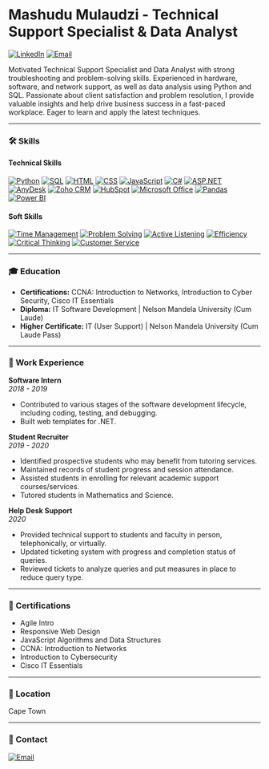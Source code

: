 # Mashudu Mulaudzi - Technical Support Specialist & Data Analyst

[![LinkedIn](https://img.shields.io/badge/LinkedIn-0077B5?style=for-the-badge&logo=linkedin&logoColor=white)](https://www.linkedin.com/in/www.linkedin.com/in/mashudu-k-mulaudzi)
[![Email](https://img.shields.io/badge/Email-D14836?style=for-the-badge&logo=gmail&logoColor=white)](mailto:mashudukmulaudzi@gmail.com)

Motivated Technical Support Specialist and Data Analyst with strong troubleshooting and problem-solving skills. Experienced in hardware, software, and network support, as well as data analysis using Python and SQL. Passionate about client satisfaction and problem resolution, I provide valuable insights and help drive business success in a fast-paced workplace. Eager to learn and apply the latest techniques.

---

### 🛠️ Skills

#### Technical Skills

[![Python](https://img.shields.io/badge/Python-3776AB?style=for-the-badge&logo=python&logoColor=white)]()
[![SQL](https://img.shields.io/badge/SQL-CC2927?style=for-the-badge&logo=mysql&logoColor=white)]()
[![HTML](https://img.shields.io/badge/HTML5-E34F26?style=for-the-badge&logo=html5&logoColor=white)]()
[![CSS](https://img.shields.io/badge/CSS3-1572B6?style=for-the-badge&logo=css3&logoColor=white)]()
[![JavaScript](https://img.shields.io/badge/JavaScript-F7DF1E?style=for-the-badge&logo=javascript&logoColor=black)]()
[![C#](https://img.shields.io/badge/C%23-239120?style=for-the-badge&logo=c-sharp&logoColor=white)]()
[![ASP.NET](https://img.shields.io/badge/ASP.NET-512BD4?style=for-the-badge&logo=dotnet&logoColor=white)]()
[![AnyDesk](https://img.shields.io/badge/AnyDesk-DC2727?style=for-the-badge&logo=anydesk&logoColor=white)]()
[![Zoho CRM](https://img.shields.io/badge/Zoho_CRM-4385F4?style=for-the-badge&logo=zoho&logoColor=white)]()
[![HubSpot](https://img.shields.io/badge/HubSpot-FF7A59?style=for-the-badge&logo=hubspot&logoColor=white)]()
[![Microsoft Office](https://img.shields.io/badge/Microsoft_Office-D83B01?style=for-the-badge&logo=microsoft-office&logoColor=white)]()
[![Pandas](https://img.shields.io/badge/Pandas-150458?style=for-the-badge&logo=pandas&logoColor=white)]()
[![Power BI](https://img.shields.io/badge/Power_BI-F2C811?style=for-the-badge&logo=powerbi&logoColor=black)]()

#### Soft Skills

[![Time Management](https://img.shields.io/badge/Time%20Management-4285F4?style=for-the-badge)]()
[![Problem Solving](https://img.shields.io/badge/Problem%20Solving-4285F4?style=for-the-badge)]()
[![Active Listening](https://img.shields.io/badge/Active%20Listening-4285F4?style=for-the-badge)]()
[![Efficiency](https://img.shields.io/badge/Efficiency-4285F4?style=for-the-badge)]()
[![Critical Thinking](https://img.shields.io/badge/Critical%20Thinking-4285F4?style=for-the-badge)]()
[![Customer Service](https://img.shields.io/badge/Customer%20Service-4285F4?style=for-the-badge)]()

---

### 🎓 Education

- **Certifications:** CCNA: Introduction to Networks, Introduction to Cyber Security, Cisco IT Essentials
- **Diploma:** IT Software Development | Nelson Mandela University (Cum Laude)
- **Higher Certificate:** IT (User Support) | Nelson Mandela University (Cum Laude Pass)

---

### 💼 Work Experience

**Software Intern**  
*2018 - 2019*  
- Contributed to various stages of the software development lifecycle, including coding, testing, and debugging.
- Built web templates for .NET.

**Student Recruiter**  
*2019 - 2020*  
- Identified prospective students who may benefit from tutoring services.
- Maintained records of student progress and session attendance.
- Assisted students in enrolling for relevant academic support courses/services.
- Tutored students in Mathematics and Science.

**Help Desk Support**  
*2020*  
- Provided technical support to students and faculty in person, telephonically, or virtually.
- Updated ticketing system with progress and completion status of queries.
- Reviewed tickets to analyze queries and put measures in place to reduce query type.

---

### 📜 Certifications

- Agile Intro
- Responsive Web Design
- JavaScript Algorithms and Data Structures
- CCNA: Introduction to Networks
- Introduction to Cybersecurity
- Cisco IT Essentials

---

### 📍 Location

Cape Town

---

### 📧 Contact

[![Email](https://img.shields.io/badge/Email-D14836?style=for-the-badge&logo=gmail&logoColor=white)](mailto:mashudukmulaudzi@gmail.com)
